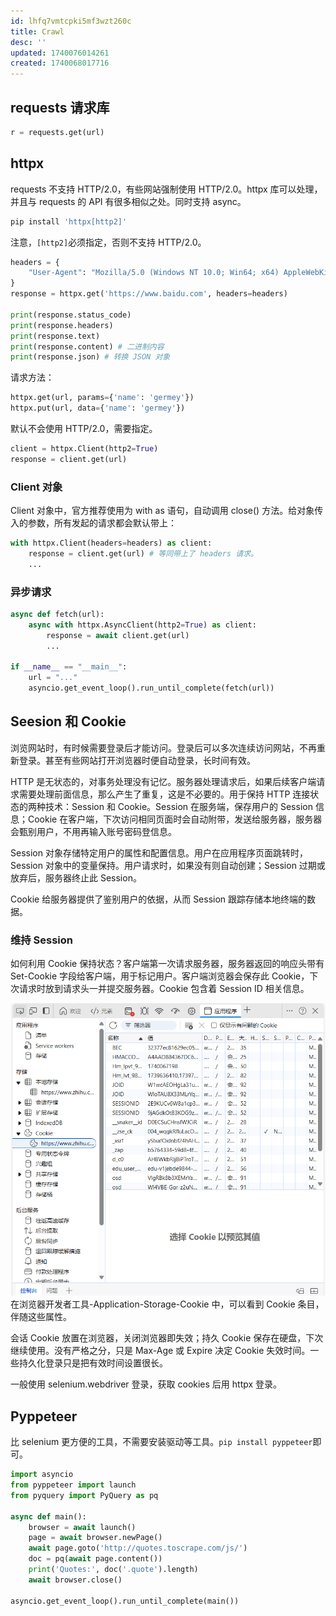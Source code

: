 ```yaml
---
id: lhfq7vmtcpki5mf3wzt260c
title: Crawl
desc: ''
updated: 1740076014261
created: 1740068017716
---
```


## requests 请求库
```py
r = requests.get(url)
```

## httpx
requests 不支持 HTTP/2.0，有些网站强制使用 HTTP/2.0。httpx 库可以处理，并且与 requests 的 API 有很多相似之处。同时支持 async。

```sh
pip install 'httpx[http2]'
```
注意，`[http2]`必须指定，否则不支持 HTTP/2.0。

```py
headers = {
    "User-Agent": "Mozilla/5.0 (Windows NT 10.0; Win64; x64) AppleWebKit/537.36 (KHTML, like Gecko) Chrome/133.0.0.0 Safari/537.36"
}
response = httpx.get('https://www.baidu.com', headers=headers)

print(response.status_code)
print(response.headers)
print(response.text)
print(response.content) # 二进制内容
print(response.json) # 转换 JSON 对象
```

请求方法：
```py
httpx.get(url, params={'name': 'germey'})
httpx.put(url, data={'name': 'germey'})
```

默认不会使用 HTTP/2.0，需要指定。
```py
client = httpx.Client(http2=True)
response = client.get(url)
```

### Client 对象
Client 对象中，官方推荐使用为 with as 语句，自动调用 close() 方法。给对象传入的参数，所有发起的请求都会默认带上：
```py
with httpx.Client(headers=headers) as client:
    response = client.get(url) # 等同带上了 headers 请求。
    ...
```

### 异步请求
```py
async def fetch(url):
    async with httpx.AsyncClient(http2=True) as client:
        response = await client.get(url)
        ...

if __name__ == "__main__":
    url = "..."
    asyncio.get_event_loop().run_until_complete(fetch(url))
```

## Seesion 和 Cookie
浏览网站时，有时候需要登录后才能访问。登录后可以多次连续访问网站，不再重新登录。甚至有些网站打开浏览器时便自动登录，长时间有效。

HTTP 是无状态的，对事务处理没有记忆。服务器处理请求后，如果后续客户端请求需要处理前面信息，那么产生了重复，这是不必要的。用于保持 HTTP 连接状态的两种技术：Session 和 Cookie。Session 在服务端，保存用户的 Session 信息；Cookie 在客户端，下次访问相同页面时会自动附带，发送给服务器，服务器会甄别用户，不用再输入账号密码登信息。

Session 对象存储特定用户的属性和配置信息。用户在应用程序页面跳转时，Session 对象中的变量保持。用户请求时，如果没有则自动创建；Session 过期或放弃后，服务器终止此 Session。

Cookie 给服务器提供了鉴别用户的依据，从而 Session 跟踪存储本地终端的数据。

### 维持 Session
如何利用 Cookie 保持状态？客户端第一次请求服务器，服务器返回的响应头带有 Set-Cookie 字段给客户端，用于标记用户。客户端浏览器会保存此 Cookie，下次请求时放到请求头一并提交服务器。Cookie 包含着 Session ID 相关信息。

![cookie](assets/images/python.crawl/cookie.png)
在浏览器开发者工具-Application-Storage-Cookie 中，可以看到 Cookie 条目，伴随这些属性。

会话 Cookie 放置在浏览器，关闭浏览器即失效；持久 Cookie 保存在硬盘，下次继续使用。没有严格之分，只是 Max-Age 或 Expire 决定 Cookie 失效时间。一些持久化登录只是把有效时间设置很长。

一般使用 selenium.webdriver 登录，获取 cookies 后用 httpx 登录。

## Pyppeteer
比 selenium 更方便的工具，不需要安装驱动等工具。`pip install pyppeteer`即可。

```py
import asyncio
from pyppeteer import launch
from pyquery import PyQuery as pq
 
async def main():
    browser = await launch()
    page = await browser.newPage()
    await page.goto('http://quotes.toscrape.com/js/')
    doc = pq(await page.content())
    print('Quotes:', doc('.quote').length)
    await browser.close()
 
asyncio.get_event_loop().run_until_complete(main())
```